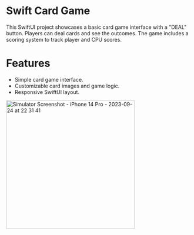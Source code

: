 # Swift Card Game

This SwiftUI project showcases a basic card game interface with a "DEAL" button. Players can deal cards and see the outcomes. The game includes a scoring system to track player and CPU scores.

# Features
- Simple card game interface.
- Customizable card images and game logic.
- Responsive SwiftUI layout.

<img src="https://user-images.githubusercontent.com/107211461/270206843-bbce5441-03a5-4c95-9a50-97f73b269eb1.png" alt="Simulator Screenshot - iPhone 14 Pro - 2023-09-24 at 22 31 41" width="350">
